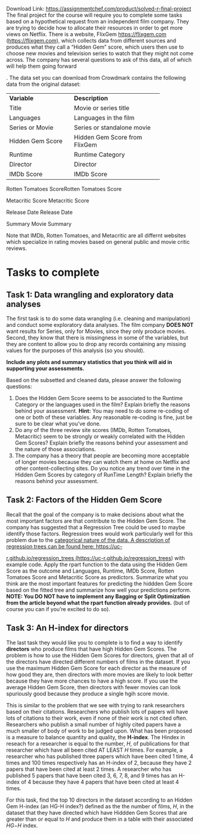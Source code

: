 Download Link: https://assignmentchef.com/product/solved-r-final-project
<br>
The final project for the course will require you to complete some tasks based on a hypothetical request from an independent film company. They are trying to decide how to allocate their resources in order to get more views on Netflix. There is a website, FlixGem <a href="https://flixgem.com/">https://flixgem.com (https://flixgem.com)</a>, which collects data from different sources and produces what they call a “Hidden Gem” score, which users then use to choose new movies and television series to watch that they might not come across. The company has several questions to ask of this data, all of which will help them going forward

. The data set you can download from Crowdmark contains the following data from the original dataset:

<table width="378">

 <tbody>

  <tr>

   <td width="157"><strong>Variable</strong></td>

   <td width="221"><strong>Description</strong></td>

  </tr>

  <tr>

   <td width="157">Title</td>

   <td width="221">Movie or series title</td>

  </tr>

  <tr>

   <td width="157">Languages</td>

   <td width="221">Languages in the film</td>

  </tr>

  <tr>

   <td width="157">Series or Movie</td>

   <td width="221">Series or standalone movie</td>

  </tr>

  <tr>

   <td width="157">Hidden Gem Score</td>

   <td width="221">Hidden Gem Score from FlixGem</td>

  </tr>

  <tr>

   <td width="157">Runtime</td>

   <td width="221">Runtime Category</td>

  </tr>

  <tr>

   <td width="157">Director</td>

   <td width="221">Director</td>

  </tr>

  <tr>

   <td width="157">IMDb Score</td>

   <td width="221">IMDb Score</td>

  </tr>

 </tbody>

</table>

Rotten Tomatoes ScoreRotten Tomatoes Score

Metacritic Score              Metacritic Score

Release Date                 Release Date

Summary                        Movie Summary

Note that IMDb, Rotten Tomatoes, and Metacritic are all differnt websites which specialize in rating movies based on general public and movie critic reviews.







<h1>Tasks to complete</h1>

<h2>Task 1: Data wrangling and exploratory data analyses</h2>

The first task is to do some data wrangling (i.e. cleaning and manipulation) and conduct some exploratory data analyses. The film company <strong>DOES NOT</strong> want results for Series, only for Movies, since they only produce movies. Second, they know that there is missingness in some of the variables, but they are content to allow you to drop any records containing any missing values for the purposes of this analysis (so you should).

<strong>Include any plots and summary statistics that you think will aid in supporting your assessments.</strong>

Based on the subsetted and cleaned data, please answer the following questions:

<ol>

 <li>Does the Hidden Gem Score seems to be associated to the Runtime Category or the languages used in the film? Explain briefly the reasons behind your assessment. <strong>Hint:</strong> You may need to do some re-coding of one or both of these variables. Any reasonable re-coding is fine, just be sure to be clear what you’ve done.</li>

 <li>Do any of the three review site scores (IMDb, Rotten Tomatoes, Metacritic) seem to be strongly or weakly correlated with the Hidden Gem Scores? Explain briefly the reasons behind your assessment and the nature of those associations.</li>

 <li>The company has a theory that people are becoming more acceptable of longer movies because they can watch them at home on Netflix and other content-collecting sites. Do you notice any trend over time in the Hidden Gem Scores by category of RunTime Length? Explain briefly the reasons behind your assessment.</li>

</ol>

<h2>Task 2: Factors of the Hidden Gem Score</h2>

Recall that the goal of the company is to make decisions about what the most important factors are that contribute to the Hidden Gem Score. The company has suggested that a Regression Tree could be used to maybe identify those factors. Regression trees would work particularly well for this problem due to the <a href="https://uc-r.github.io/regression_trees">categorical nature of the data. A description of regression trees can be found here: https://uc-</a>

<a href="https://uc-r.github.io/regression_trees">r.github.io/regression_trees (https://uc-r.github.io/regression_trees) with example code. Apply t</a>he rpart function to the data using the Hidden Gem Score as the outcome and Languages, Runtime, IMDb Score, Rotten Tomatoes Score and Metacritic Score as predictors. Summarize what you think are the most important features for predicting the hiddden Gem Score based on the fitted tree and summarize how well your predictions perform. <strong>NOTE: You DO NOT have to implement any Bagging or Split Optimization from the article beyond what the </strong><strong>rpart function already provides.</strong> (but of course you can if you’re excited to do so).

<h2>Task 3: An H-index for directors</h2>

The last task they would like you to complete is to find a way to identify <strong>directors</strong> who produce films that have high Hidden Gem Scores. The problem is how to use the Hidden Gem Scores for directors, given that all of the directors have directed different numbers of films in the dataset. If you use the maximum Hidden Gem Score for each director as the measure of how good they are, then directors with more movies are likely to look better because they have more chances to have a high score. If you use the average Hidden Gem Score, then directors with fewer movies can look spuriously good because they produce a single hgih score movie.

This is similar to the problem that we see with trying to rank researchers based on their citations. Researchers who publish lots of papers will have lots of citations to their work, even if none of their work is not cited often. Researchers who publish a small number of highly cited papers have a much smaller of body of work to be judged upon. What has been proposed is a measure to balance quantity and quality, the <strong>H-index</strong>. The Hindex in reseach for a researcher is equal to the number, <em>H</em>, of publications for that researcher which have all been cited AT LEAST <em>H</em> times. For example, a researcher who has published three papers which have been cited 1 time, 4 times and 100 times respectively has an H-index of 2, because they have 2 papers that have been cited at least 2 times. A researcher who has published 5 papers that have been cited 3, 6, 7, 8, and 9 times has an H-index of 4 because they have 4 papers that have been cited at least 4 times.

For this task, find the top 10 directors in the dataset according to an Hidden Gem H-index (an HG-H index?) defined as the the number of films, <em>H</em>, in the dataset that they have directed which have Hiddden Gem Scores that are greater than or equal to <em>H</em> and produce them in a table with their associated <em>HG</em>−<em>H</em> index.